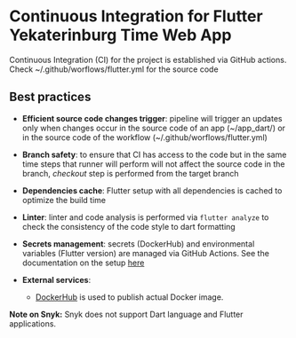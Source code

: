# Continuous Integration for Flutter Yekaterinburg Time Web App

Continuous Integration (CI) for the project is established via GitHub actions.
Check ~/.github/worflows/flutter.yml for the source code

## Best practices

- **Efficient source code changes trigger**: pipeline will trigger an updates
  only when changes occur in the source code of an app (~/app_dart/)
  or in the source code of the workflow (~/.github/worflows/flutter.yml)

- **Branch safety**: to ensure that CI has access to the code but in the same time
  steps that runner will perform will not affect the source code in the branch,
  *checkout* step is performed from the target branch

- **Dependencies cache**: Flutter setup with all dependencies
  is cached to optimize the build time

- **Linter**: linter and code analysis is performed via `flutter analyze`
  to check the consistency of the code style to dart formatting

- **Secrets management**: secrets (DockerHub) and environmental variables (Flutter version)
  are managed via GitHub Actions. See the documentation on the setup
  [here](https://docs.github.com/en/actions/security-for-github-actions/security-guides/using-secrets-in-github-actions)

- **External services**:
    * [DockerHub](https://hub.docker.com/repository/docker/paranid5/app_piton/general) is used to publish actual Docker image.

**Note on Snyk:** Snyk does not support Dart language and Flutter applications.
